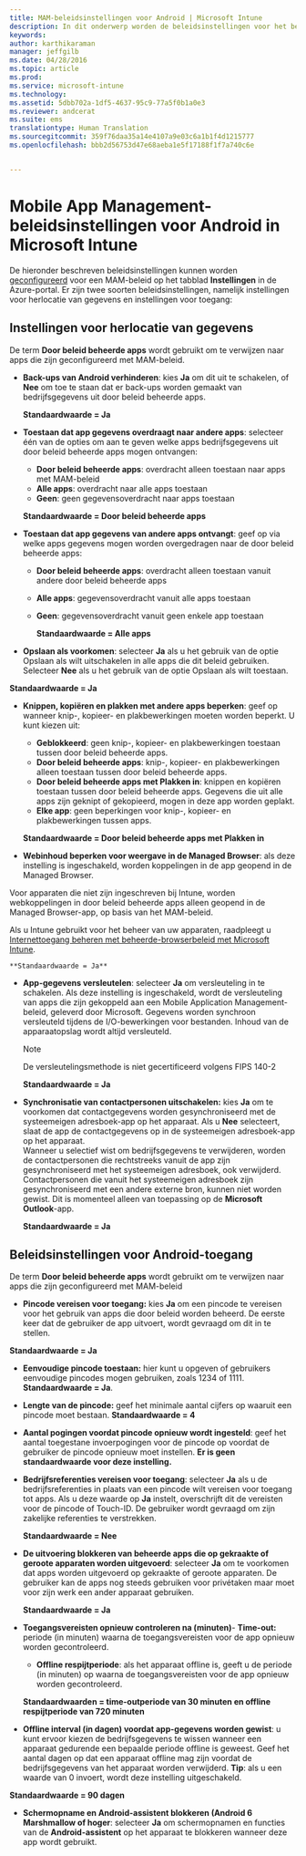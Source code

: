 ```yaml
---
title: MAM-beleidsinstellingen voor Android | Microsoft Intune
description: In dit onderwerp worden de beleidsinstellingen voor het beheren van mobiele apps voor Adroid-apparaten beschreven.
keywords: 
author: karthikaraman
manager: jeffgilb
ms.date: 04/28/2016
ms.topic: article
ms.prod: 
ms.service: microsoft-intune
ms.technology: 
ms.assetid: 5dbb702a-1df5-4637-95c9-77a5f0b1a0e3
ms.reviewer: andcerat
ms.suite: ems
translationtype: Human Translation
ms.sourcegitcommit: 359f76daa35a14e4107a9e03c6a1b1f4d1215777
ms.openlocfilehash: bbb2d56753d47e68aeba1e5f17188f1f7a740c6e


---
```


# Mobile App Management-beleidsinstellingen voor Android in Microsoft Intune
De hieronder beschreven beleidsinstellingen kunnen worden [geconfigureerd](create-and-deploy-mobile-app-management-policies-with-microsoft-intune.md) voor een MAM-beleid op het tabblad **Instellingen** in de Azure-portal.
Er zijn twee soorten beleidsinstellingen, namelijk instellingen voor herlocatie van gegevens en instellingen voor toegang:

##  Instellingen voor herlocatie van gegevens
De term **Door beleid beheerde apps** wordt gebruikt om te verwijzen naar apps die zijn geconfigureerd met MAM-beleid.
- **Back-ups van Android verhinderen**: kies **Ja** om dit uit te schakelen, of **Nee** om toe te staan dat er back-ups worden gemaakt van bedrijfsgegevens uit door beleid beheerde apps.

  **Standaardwaarde = Ja**
- **Toestaan dat app gegevens overdraagt naar andere apps**: selecteer één van de opties om aan te geven welke apps bedrijfsgegevens uit door beleid beheerde apps mogen ontvangen:
  -   **Door beleid beheerde apps**: overdracht alleen toestaan naar apps met MAM-beleid
  -   **Alle apps**: overdracht naar alle apps toestaan
  -   **Geen**: geen gegevensoverdracht naar apps toestaan

  **Standaardwaarde = Door beleid beheerde apps**
- **Toestaan dat app gegevens van andere apps ontvangt**: geef op via welke apps gegevens mogen worden overgedragen naar de door beleid beheerde apps:
  -   **Door beleid beheerde apps**: overdracht alleen toestaan vanuit andere door beleid beheerde apps
  -   **Alle apps**: gegevensoverdracht vanuit alle apps toestaan
  -   **Geen**: gegevensoverdracht vanuit geen enkele app toestaan

      **Standaardwaarde = Alle apps**

-   **Opslaan als voorkomen**: selecteer **Ja** als u het gebruik van de optie Opslaan als wilt uitschakelen in alle apps die dit beleid gebruiken. Selecteer **Nee** als u het gebruik van de optie Opslaan als wilt toestaan.

  **Standaardwaarde = Ja**
- **Knippen, kopiëren en plakken met andere apps beperken**: geef op wanneer knip-, kopieer- en plakbewerkingen moeten worden beperkt. U kunt kiezen uit:
  -   **Geblokkeerd**: geen knip-, kopieer- en plakbewerkingen toestaan tussen door beleid beheerde apps.
  -   **Door beleid beheerde apps**: knip-, kopieer- en plakbewerkingen alleen toestaan tussen door beleid beheerde apps.
  -   **Door beleid beheerde apps met Plakken in**: knippen en kopiëren toestaan tussen door beleid beheerde apps. Gegevens die uit alle apps zijn geknipt of gekopieerd, mogen in deze app worden geplakt.
  -   **Elke app**: geen beperkingen voor knip-, kopieer- en plakbewerkingen tussen apps.

    **Standaardwaarde = Door beleid beheerde apps met Plakken in**
-   **Webinhoud beperken voor weergave in de Managed Browser**: als deze instelling is ingeschakeld, worden koppelingen in de app geopend in de Managed Browser.

  Voor apparaten die niet zijn ingeschreven bij Intune, worden webkoppelingen in door beleid beheerde apps alleen geopend in de Managed Browser-app, op basis van het MAM-beleid.

  Als u Intune gebruikt voor het beheer van uw apparaten, raadpleegt u [Internettoegang beheren met beheerde-browserbeleid met Microsoft Intune](manage-internet-access-using-managed-browser-policies.md).

    **Standaardwaarde = Ja**
- **App-gegevens versleutelen**: selecteer **Ja** om versleuteling in te schakelen. Als deze instelling is ingeschakeld, wordt de versleuteling van apps die zijn gekoppeld aan een Mobile Application Management-beleid, geleverd door Microsoft. Gegevens worden synchroon versleuteld tijdens de I/O-bewerkingen voor bestanden. Inhoud van de apparaatopslag wordt altijd versleuteld.
  >[!NOTE]
  >De versleutelingsmethode is niet gecertificeerd volgens FIPS 140-2

  **Standaardwaarde = Ja**

- **Synchronisatie van contactpersonen uitschakelen:** kies **Ja** om te voorkomen dat contactgegevens worden gesynchroniseerd met de systeemeigen adresboek-app op het apparaat. Als u **Nee** selecteert, slaat de app de contactgegevens op in de systeemeigen adresboek-app op het apparaat.<br/>Wanneer u selectief wist om bedrijfsgegevens te verwijderen, worden de contactpersonen die rechtstreeks vanuit de app zijn gesynchroniseerd met het systeemeigen adresboek, ook verwijderd. Contactpersonen die vanuit het systeemeigen adresboek zijn gesynchroniseerd met een andere externe bron, kunnen niet worden gewist. Dit is momenteel alleen van toepassing op de **Microsoft Outlook**-app.

  **Standaardwaarde = Ja**

##  Beleidsinstellingen voor Android-toegang
De term **Door beleid beheerde apps** wordt gebruikt om te verwijzen naar apps die zijn geconfigureerd met MAM-beleid

- **Pincode vereisen voor toegang:** kies **Ja** om een pincode te vereisen voor het gebruik van apps die door beleid worden beheerd. De eerste keer dat de gebruiker de app uitvoert, wordt gevraagd om dit in te stellen.

 **Standaardwaarde = Ja**

 -  **Eenvoudige pincode toestaan:** hier kunt u opgeven of gebruikers eenvoudige pincodes mogen gebruiken, zoals 1234 of 1111. **Standaardwaarde = Ja**.
 - **Lengte van de pincode:** geef het minimale aantal cijfers op waaruit een pincode moet bestaan. **Standaardwaarde = 4**
 - **Aantal pogingen voordat pincode opnieuw wordt ingesteld**: geef het aantal toegestane invoerpogingen voor de pincode op voordat de gebruiker de pincode opnieuw moet instellen. **Er is geen standaardwaarde voor deze instelling.**
- **Bedrijfsreferenties vereisen voor toegang**: selecteer **Ja** als u de bedrijfsreferenties in plaats van een pincode wilt vereisen voor toegang tot apps.  Als u deze waarde op **Ja** instelt, overschrijft dit de vereisten voor de pincode of Touch-ID.  De gebruiker wordt gevraagd om zijn zakelijke referenties te verstrekken.

  **Standaardwaarde = Nee**
- **De uitvoering blokkeren van beheerde apps die op gekraakte of geroote apparaten worden uitgevoerd**: selecteer **Ja** om te voorkomen dat apps worden uitgevoerd op gekraakte of geroote apparaten. De gebruiker kan de apps nog steeds gebruiken voor privétaken maar moet voor zijn werk een ander apparaat gebruiken.

  **Standaardwaarde = Ja**
- **Toegangsvereisten opnieuw controleren na (minuten)**-   **Time-out:** periode (in minuten) waarna de toegangsvereisten voor de app opnieuw worden gecontroleerd.
  -   **Offline respijtperiode**: als het apparaat offline is, geeft u de periode (in minuten) op waarna de toegangsvereisten voor de app opnieuw worden gecontroleerd.

    **Standaardwaarden = time-outperiode van 30 minuten en offline respijtperiode van 720 minuten**

-   **Offline interval (in dagen) voordat app-gegevens worden gewist**: u kunt ervoor kiezen de bedrijfsgegevens te wissen wanneer een apparaat gedurende een bepaalde periode offline is geweest.  Geef het aantal dagen op dat een apparaat offline mag zijn voordat de bedrijfsgegevens van het apparaat worden verwijderd. **Tip**: als u een waarde van 0 invoert, wordt deze instelling uitgeschakeld.

  **Standaardwaarde = 90 dagen**
- **Schermopname en Android-assistent blokkeren (Android 6 Marshmallow of hoger**: selecteer **Ja** om schermopnamen en functies van de **Android-assistent** op het apparaat te blokkeren wanneer deze app wordt gebruikt.



<!--HONumber=Jul16_HO3-->


